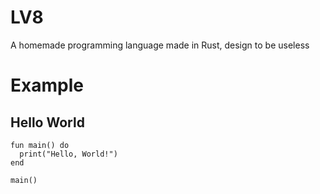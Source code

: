 # LV8
A homemade programming language made in Rust, design to be useless

# Example
## Hello World
```
fun main() do
  print("Hello, World!")
end

main()
```

